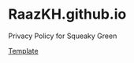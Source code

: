 # RaazKH.github.io
Privacy Policy for Squeaky Green

<a href="https://www.docracy.com/6016/mobile-privacy-policy#">Template</a>